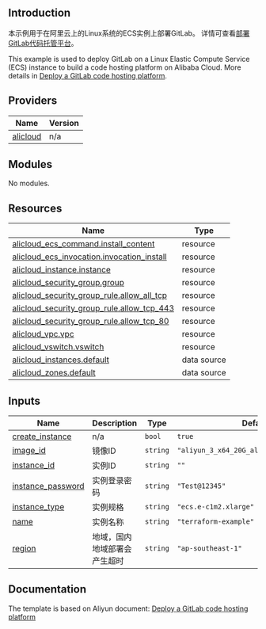 ## Introduction

<!-- DOCS_DESCRIPTION_CN -->
本示例用于在阿里云上的Linux系统的ECS实例上部署GitLab。
详情可查看[部署GitLab代码托管平台](https://help.aliyun.com/zh/ecs/use-cases/deploy-and-use-gitlab)。
<!-- DOCS_DESCRIPTION_CN -->

<!-- DOCS_DESCRIPTION_EN -->
This example is used to deploy GitLab on a Linux Elastic Compute Service (ECS) instance to build a code hosting platform on Alibaba Cloud.
More details in [Deploy a GitLab code hosting platform](https://help.aliyun.com/zh/ecs/use-cases/deploy-and-use-gitlab).
<!-- DOCS_DESCRIPTION_EN -->

<!-- BEGIN_TF_DOCS -->
## Providers

| Name | Version |
|------|---------|
| <a name="provider_alicloud"></a> [alicloud](#provider\_alicloud) | n/a |

## Modules

No modules.

## Resources

| Name | Type |
|------|------|
| [alicloud_ecs_command.install_content](https://registry.terraform.io/providers/aliyun/alicloud/latest/docs/resources/ecs_command) | resource |
| [alicloud_ecs_invocation.invocation_install](https://registry.terraform.io/providers/aliyun/alicloud/latest/docs/resources/ecs_invocation) | resource |
| [alicloud_instance.instance](https://registry.terraform.io/providers/aliyun/alicloud/latest/docs/resources/instance) | resource |
| [alicloud_security_group.group](https://registry.terraform.io/providers/aliyun/alicloud/latest/docs/resources/security_group) | resource |
| [alicloud_security_group_rule.allow_all_tcp](https://registry.terraform.io/providers/aliyun/alicloud/latest/docs/resources/security_group_rule) | resource |
| [alicloud_security_group_rule.allow_tcp_443](https://registry.terraform.io/providers/aliyun/alicloud/latest/docs/resources/security_group_rule) | resource |
| [alicloud_security_group_rule.allow_tcp_80](https://registry.terraform.io/providers/aliyun/alicloud/latest/docs/resources/security_group_rule) | resource |
| [alicloud_vpc.vpc](https://registry.terraform.io/providers/aliyun/alicloud/latest/docs/resources/vpc) | resource |
| [alicloud_vswitch.vswitch](https://registry.terraform.io/providers/aliyun/alicloud/latest/docs/resources/vswitch) | resource |
| [alicloud_instances.default](https://registry.terraform.io/providers/aliyun/alicloud/latest/docs/data-sources/instances) | data source |
| [alicloud_zones.default](https://registry.terraform.io/providers/aliyun/alicloud/latest/docs/data-sources/zones) | data source |

## Inputs

| Name | Description | Type | Default | Required |
|------|-------------|------|---------|:--------:|
| <a name="input_create_instance"></a> [create\_instance](#input\_create\_instance) | n/a | `bool` | `true` | no |
| <a name="input_image_id"></a> [image\_id](#input\_image\_id) | 镜像ID | `string` | `"aliyun_3_x64_20G_alibase_20241218.vhd"` | no |
| <a name="input_instance_id"></a> [instance\_id](#input\_instance\_id) | 实例ID | `string` | `""` | no |
| <a name="input_instance_password"></a> [instance\_password](#input\_instance\_password) | 实例登录密码 | `string` | `"Test@12345"` | no |
| <a name="input_instance_type"></a> [instance\_type](#input\_instance\_type) | 实例规格 | `string` | `"ecs.e-c1m2.xlarge"` | no |
| <a name="input_name"></a> [name](#input\_name) | 实例名称 | `string` | `"terraform-example"` | no |
| <a name="input_region"></a> [region](#input\_region) | 地域，国内地域部署会产生超时 | `string` | `"ap-southeast-1"` | no |
<!-- END_TF_DOCS -->

## Documentation
<!-- docs-link --> 

The template is based on Aliyun document: [Deploy a GitLab code hosting platform](https://help.aliyun.com/zh/ecs/use-cases/deploy-and-use-gitlab) 

<!-- docs-link --> 